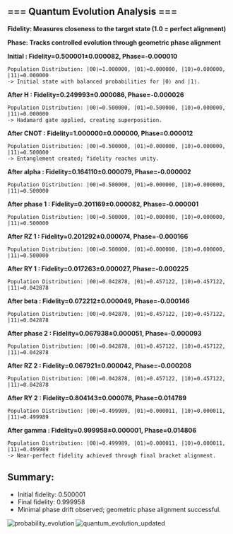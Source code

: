 ## === Quantum Evolution Analysis ===

**Fidelity: Measures closeness to the target state (1.0 = perfect alignment)**

**Phase: Tracks controlled evolution through geometric phase alignment**

**Initial : Fidelity=0.500001±0.000082, Phase=-0.000010**

    Population Distribution: |00⟩=1.000000, |01⟩=0.000000, |10⟩=0.000000, |11⟩=0.000000
    -> Initial state with balanced probabilities for |0⟩ and |1⟩.
    
**After H : Fidelity=0.249993±0.000086, Phase=-0.000026**

    Population Distribution: |00⟩=0.500000, |01⟩=0.500000, |10⟩=0.000000, |11⟩=0.000000    
    -> Hadamard gate applied, creating superposition.

**After CNOT : Fidelity=1.000000±0.000000, Phase=0.000012**

    Population Distribution: |00⟩=0.500000, |01⟩=0.000000, |10⟩=0.000000, |11⟩=0.500000
    -> Entanglement created; fidelity reaches unity.

**After alpha : Fidelity=0.164110±0.000079, Phase=-0.000002**

    Population Distribution: |00⟩=0.500000, |01⟩=0.000000, |10⟩=0.000000, |11⟩=0.500000
    
**After phase 1 : Fidelity=0.201169±0.000082, Phase=-0.000001**

    Population Distribution: |00⟩=0.500000, |01⟩=0.000000, |10⟩=0.000000, |11⟩=0.500000

**After RZ 1 : Fidelity=0.201292±0.000074, Phase=-0.000166**

    Population Distribution: |00⟩=0.500000, |01⟩=0.000000, |10⟩=0.000000, |11⟩=0.500000

**After RY 1 : Fidelity=0.017263±0.000027, Phase=-0.000225**

    Population Distribution: |00⟩=0.042878, |01⟩=0.457122, |10⟩=0.457122, |11⟩=0.042878

**After beta : Fidelity=0.072212±0.000049, Phase=-0.000146**

    Population Distribution: |00⟩=0.042878, |01⟩=0.457122, |10⟩=0.457122, |11⟩=0.042878

**After phase 2 : Fidelity=0.067938±0.000051, Phase=-0.000093**

    Population Distribution: |00⟩=0.042878, |01⟩=0.457122, |10⟩=0.457122, |11⟩=0.042878

**After RZ 2 : Fidelity=0.067921±0.000042, Phase=-0.000208**

    Population Distribution: |00⟩=0.042878, |01⟩=0.457122, |10⟩=0.457122, |11⟩=0.042878

**After RY 2 : Fidelity=0.804143±0.000078, Phase=0.014789**

    Population Distribution: |00⟩=0.499989, |01⟩=0.000011, |10⟩=0.000011, |11⟩=0.499989

**After gamma : Fidelity=0.999958±0.000001, Phase=0.014806**

    Population Distribution: |00⟩=0.499989, |01⟩=0.000011, |10⟩=0.000011, |11⟩=0.499989
    -> Near-perfect fidelity achieved through final bracket alignment.

## Summary:
- Initial fidelity: 0.500001
- Final fidelity: 0.999958
- Minimal phase drift observed; geometric phase alignment successful.

![probability_evolution](https://github.com/user-attachments/assets/3397ce50-374f-41db-8cbd-0d986aa534d9)
![quantum_evolution_updated](https://github.com/user-attachments/assets/d966a499-0406-4468-9361-9139e8e1b4d6)

